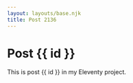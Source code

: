 ```yaml
---
layout: layouts/base.njk
title: Post 2136
---
```


# Post {{ id }}

This is post {{ id }} in my Eleventy project.
